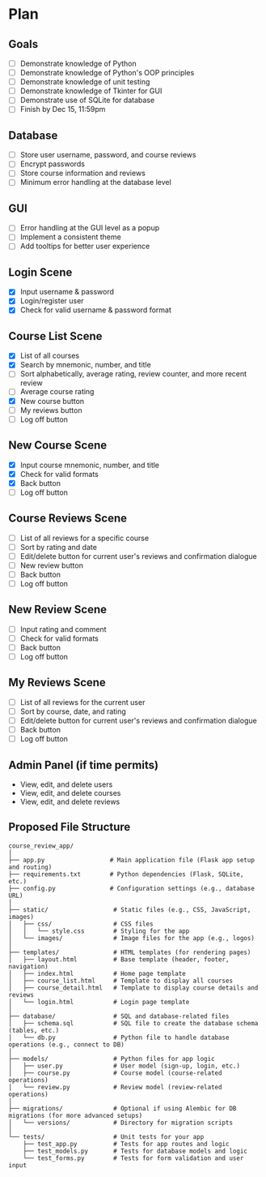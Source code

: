 # Plan

## Goals
- [ ] Demonstrate knowledge of Python
- [ ] Demonstrate knowledge of Python's OOP principles
- [ ] Demonstrate knowledge of unit testing
- [ ] Demonstrate knowledge of Tkinter for GUI
- [ ] Demonstrate use of SQLite for database
- [ ] Finish by Dec 15, 11:59pm

## Database
- [ ] Store user username, password, and course reviews
- [ ] Encrypt passwords
- [ ] Store course information and reviews
- [ ] Minimum error handling at the database level

## GUI
- [ ] Error handling at the GUI level as a popup
- [ ] Implement a consistent theme
- [ ] Add tooltips for better user experience

## Login Scene
- [x] Input username & password
- [x] Login/register user
- [x] Check for valid username & password format

## Course List Scene
- [x] List of all courses
- [x] Search by mnemonic, number, and title
- [ ] Sort alphabetically, average rating, review counter, and more recent review
- [ ] Average course rating
- [x] New course button
- [ ] My reviews button
- [ ] Log off button 

## New Course Scene
- [x] Input course mnemonic, number, and title
- [x] Check for valid formats
- [x] Back button
- [ ] Log off button 

## Course Reviews Scene
- [ ] List of all reviews for a specific course
- [ ] Sort by rating and date
- [ ] Edit/delete button for current user's reviews and confirmation dialogue
- [ ] New review button
- [ ] Back button
- [ ] Log off button 

## New Review Scene
- [ ] Input rating and comment
- [ ] Check for valid formats
- [ ] Back button
- [ ] Log off button 

## My Reviews Scene
- [ ] List of all reviews for the current user
- [ ] Sort by course, date, and rating
- [ ] Edit/delete button for current user's reviews and confirmation dialogue
- [ ] Back button
- [ ] Log off button 

## Admin Panel (if time permits)
- View, edit, and delete users
- View, edit, and delete courses
- View, edit, and delete reviews

## Proposed File Structure
```
course_review_app/
│
├── app.py                  # Main application file (Flask app setup and routing)
├── requirements.txt        # Python dependencies (Flask, SQLite, etc.)
├── config.py               # Configuration settings (e.g., database URL)
│
├── static/                  # Static files (e.g., CSS, JavaScript, images)
│   ├── css/                 # CSS files
│   │   └── style.css        # Styling for the app
│   └── images/              # Image files for the app (e.g., logos)
│
├── templates/               # HTML templates (for rendering pages)
│   ├── layout.html          # Base template (header, footer, navigation)
│   ├── index.html           # Home page template
│   ├── course_list.html     # Template to display all courses
│   ├── course_detail.html   # Template to display course details and reviews
│   └── login.html           # Login page template
│
├── database/                # SQL and database-related files
│   ├── schema.sql           # SQL file to create the database schema (tables, etc.)
│   └── db.py                # Python file to handle database operations (e.g., connect to DB)
│
├── models/                  # Python files for app logic
│   ├── user.py              # User model (sign-up, login, etc.)
│   ├── course.py            # Course model (course-related operations)
│   └── review.py            # Review model (review-related operations)
│
├── migrations/              # Optional if using Alembic for DB migrations (for more advanced setups)
│   └── versions/            # Directory for migration scripts
│
└── tests/                   # Unit tests for your app
    ├── test_app.py          # Tests for app routes and logic
    ├── test_models.py       # Tests for database models and logic
    └── test_forms.py        # Tests for form validation and user input

```